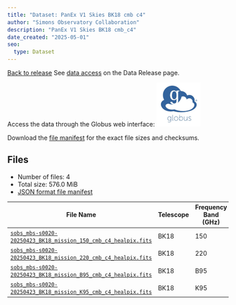 ```yaml
---
title: "Dataset: PanEx V1 Skies BK18 cmb c4"
author: "Simons Observatory Collaboration"
description: "PanEx V1 Skies BK18 cmb_c4"
date_created: "2025-05-01"
seo:
  type: Dataset
---
```


[Back to release](./panexv1-bk18.html#datasets)
See [data access](./panexv1-bk18.html#data-access) on the Data Release page.

Access the data through the Globus web interface: [![Download via Globus](images/globus-logo.png)](https://app.globus.org/file-manager?origin_id=53b2a147-ae9d-4bbf-9d18-3b46d133d4bb&origin_path=%2Fpanexp_v1_bk18%2Fcmb_c4%2F)

Download the [file manifest](https://g-0a470a.6b7bd8.0ec8.data.globus.org/panexp_v1_bk18/cmb_c4/manifest.json) for the exact file sizes and checksums.

## Files

- Number of files: 4
- Total size: 576.0 MiB
- [JSON format file manifest](https://g-0a470a.6b7bd8.0ec8.data.globus.org/panexp_v1_bk18/cmb_c4/manifest.json)

|                                                                                             File Name                                                                                             | Telescope | Frequency Band (GHz) | Pixelization |   Size    |
| ------------------------------------------------------------------------------------------------------------------------------------------------------------------------------------------------- | --------- | -------------------- | ------------ | --------- |
| [`sobs_mbs-s0020-20250423_BK18_mission_150_cmb_c4_healpix.fits`](https://g-0a470a.6b7bd8.0ec8.data.globus.org/panexp_v1_bk18/cmb_c4/sobs_mbs-s0020-20250423_BK18_mission_150_cmb_c4_healpix.fits) | BK18      |                  150 | healpix      | 144.0 MiB |
| [`sobs_mbs-s0020-20250423_BK18_mission_220_cmb_c4_healpix.fits`](https://g-0a470a.6b7bd8.0ec8.data.globus.org/panexp_v1_bk18/cmb_c4/sobs_mbs-s0020-20250423_BK18_mission_220_cmb_c4_healpix.fits) | BK18      |                  220 | healpix      | 144.0 MiB |
| [`sobs_mbs-s0020-20250423_BK18_mission_B95_cmb_c4_healpix.fits`](https://g-0a470a.6b7bd8.0ec8.data.globus.org/panexp_v1_bk18/cmb_c4/sobs_mbs-s0020-20250423_BK18_mission_B95_cmb_c4_healpix.fits) | BK18      | B95                  | healpix      | 144.0 MiB |
| [`sobs_mbs-s0020-20250423_BK18_mission_K95_cmb_c4_healpix.fits`](https://g-0a470a.6b7bd8.0ec8.data.globus.org/panexp_v1_bk18/cmb_c4/sobs_mbs-s0020-20250423_BK18_mission_K95_cmb_c4_healpix.fits) | BK18      | K95                  | healpix      | 144.0 MiB |
